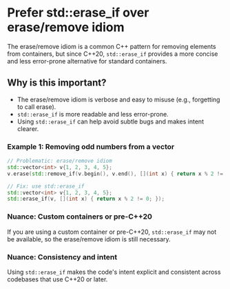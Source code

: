# Prefer std::erase_if over erase/remove idiom

The erase/remove idiom is a common C++ pattern for removing elements from containers, but since C++20, `std::erase_if` provides a more concise and less error-prone alternative for standard containers.

## Why is this important?
- The erase/remove idiom is verbose and easy to misuse (e.g., forgetting to call erase).
- `std::erase_if` is more readable and less error-prone.
- Using `std::erase_if` can help avoid subtle bugs and makes intent clearer.

### Example 1: Removing odd numbers from a vector
```cpp
// Problematic: erase/remove idiom
std::vector<int> v{1, 2, 3, 4, 5};
v.erase(std::remove_if(v.begin(), v.end(), [](int x) { return x % 2 != 0; }), v.end());
```
```cpp
// Fix: use std::erase_if
std::vector<int> v{1, 2, 3, 4, 5};
std::erase_if(v, [](int x) { return x % 2 != 0; });
```

### Nuance: Custom containers or pre-C++20
If you are using a custom container or pre-C++20, `std::erase_if` may not be available, so the erase/remove idiom is still necessary.

### Nuance: Consistency and intent
Using `std::erase_if` makes the code's intent explicit and consistent across codebases that use C++20 or later.
